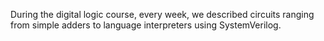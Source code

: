 During the digital logic course, every week, we described circuits ranging from simple adders to language interpreters using SystemVerilog.
